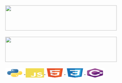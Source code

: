 
<p align="center">
  <a href="https://github.com/Igthz">
  </div>
<div style="display: inline_block"><br>
  <img height="80em" width="355" src="https://discord.c99.nl/widget/theme-1/1016119034770640916.png"/>   
</div>
<div style="display: inline_block"><br>
  <img height="80em" width="355" src="https://github-readme-stats.vercel.app/api/top-langs/?username=Igthz&theme=dark&hide_border=false&&layout=compact"/>
</div>
<div style="display: inline_block"><br>
    <img align="top" alt="lie-Python" height="30" width="60" src="https://raw.githubusercontent.com/devicons/devicon/master/icons/python/python-original.svg">
  <img align="top" alt="lie-Js" height="30" width="60" src="https://raw.githubusercontent.com/devicons/devicon/master/icons/javascript/javascript-plain.svg">
  <img align="top" alt="lie-HTML" height="30" width="60" src="https://raw.githubusercontent.com/devicons/devicon/master/icons/html5/html5-original.svg">
  <img align="top" alt="lie-CSS" height="30" width="60" src="https://raw.githubusercontent.com/devicons/devicon/master/icons/css3/css3-original.svg">
  <img align="center" alt="lie-Csharp" height="30" width="60" src="https://raw.githubusercontent.com/devicons/devicon/master/icons/csharp/csharp-original.svg"> 
</div>

